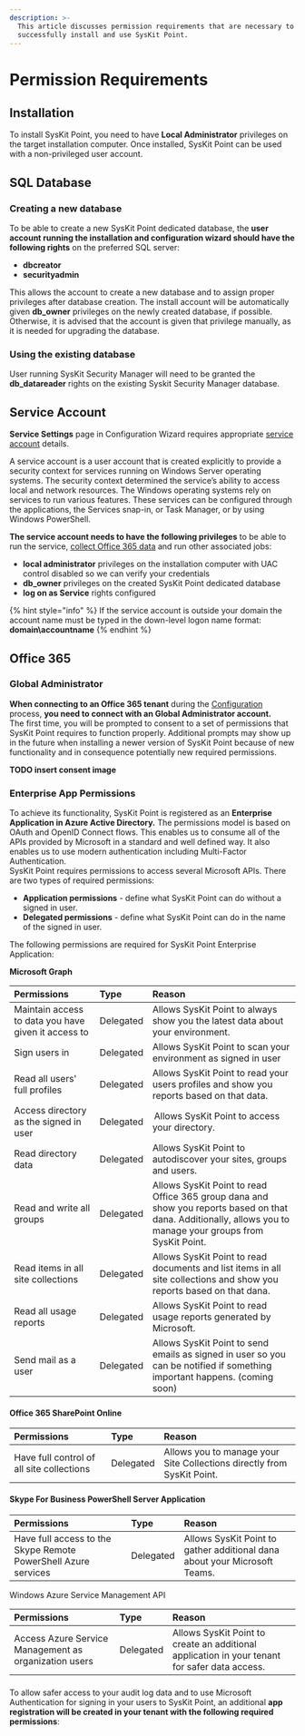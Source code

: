 ```yaml
---
description: >-
  This article discusses permission requirements that are necessary to
  successfully install and use SysKit Point.
---
```


# Permission Requirements

## Installation

To install SysKit Point, you need to have **Local Administrator** privileges on the target installation computer. Once installed, SysKit Point can be used with a non-privileged user account.

## SQL Database

### Creating a new database

To be able to create a new SysKit Point dedicated database, the **user account running the installation and configuration wizard should have the following rights** on the preferred SQL server:

* **dbcreator** 
* **securityadmin**

This allows the account to create a new database and to assign proper privileges after database creation. The install account will be automatically given **db\_owner** privileges on the newly created database, if possible. Otherwise, it is advised that the account is given that privilege manually, as it is needed for upgrading the database.

### Using the existing database

User running SysKit Security Manager will need to be granted the **db\_datareader** rights on the existing Syskit Security Manager database.

## Service Account

**Service Settings** page in Configuration Wizard requires appropriate [service account](https://docs.microsoft.com/en-us/windows/security/identity-protection/access-control/service-accounts) details.

A service account is a user account that is created explicitly to provide a security context for services running on Windows Server operating systems. The security context determined the service’s ability to access local and network resources. The Windows operating systems rely on services to run various features. These services can be configured through the applications, the Services snap-in, or Task Manager, or by using Windows PowerShell.

**The service account needs to have the following privileges** to be able to run the service, [collect Office 365 data](../how-to/collect-office-365-data.md) and run other associated jobs:

* **local administrator** privileges on the installation computer with UAC control disabled so we can verify your credentials
* **db\_owner** privileges on the created SysKit Point dedicated database
* **log on as Service** rights configured

{% hint style="info" %}
If the service account is outside your domain the account name must be typed in the down-level logon name format: **domain\accountname**
{% endhint %}

## Office 365

### Global Administrator

**When connecting to an Office 365 tenant** during the [Configuration](../installation-and-configuration/configure-syskit-point.md#connect-to-office-365) process, **you need to connect with an Global Administrator account.**   
The first time, you will be prompted to consent to a set of permissions that SysKit Point requires to function properly. Additional prompts may show up in the future when installing a newer version of SysKit Point because of new functionality and in consequence potentially new required permissions.

**TODO insert consent image**



### Enterprise App Permissions

To achieve its functionality, SysKit Point is registered as an **Enterprise Application in Azure Active Directory.** The permissions model is based on OAuth and OpenID Connect flows. This enables us to consume all of the APIs provided by Microsoft in a standard and well defined way. It also enables us to use modern authentication including Multi-Factor Authentication.  
SysKit Point requires permissions to access several Microsoft APIs. There are two types of required permissions:  

* **Application permissions** - define what SysKit Point can do without a signed in user.
* **Delegated permissions** - define what SysKit Point can do in the name of the signed in user.

The following permissions are required for SysKit Point Enterprise Application: 

**Microsoft Graph** 

| Permissions  | Type  | Reason  |
| :--- | :--- | :--- |
| Maintain access to data you have given it access to  | Delegated  | Allows SysKit Point to always show you the latest data about your environment.  |
| Sign users in  | Delegated  | Allows SysKit Point to scan your environment as signed in user  |
| Read all users' full profiles  | Delegated  | Allows SysKit Point to read your users profiles and show you reports based on that data.  |
| Access directory as the signed in user  | Delegated  |  Allows SysKit Point to access your directory.  |
| Read directory data  | Delegated  | Allows SysKit Point to autodiscover your sites, groups and users.  |
| Read and write all groups  | Delegated  | Allows SysKit Point to read Office 365 group dana and show you reports based on that dana. Additionally, allows you to manage your groups from SysKit Point.  |
| Read items in all site collections  | Delegated  | Allows SysKit Point to read documents and list items in all site collections and show you reports based on that dana.  |
| Read all usage reports  | Delegated  | Allows SysKit Point to read usage reports generated by Microsoft.  |
| Send mail as a user  | Delegated  | Allows SysKit Point to send emails as signed in user so you can be notified if something important happens. \(coming soon\)  |

#### Office 365 SharePoint Online 

| Permissions  | Type  | Reason  |
| :--- | :--- | :--- |
| Have full control of all site collections  | Delegated  | Allows you to manage your Site Collections directly from SysKit Point.  |

#### Skype For Business PowerShell Server Application 

| Permissions  | Type  | Reason  |
| :--- | :--- | :--- |
| Have full access to the Skype Remote PowerShell Azure services  | Delegated  | Allows SysKit Point to gather additional dana about your Microsoft Teams.  |

Windows Azure Service Management API 

| Permissions  | Type  | Reason  |
| :--- | :--- | :--- |
| Access Azure Service Management as organization users  | Delegated  | Allows SysKit Point to create an additional application in your tenant for safer data access.  |

### 

To allow safer access to your audit log data and to use Microsoft Authentication for signing in your users to SysKit Point, an additional **app registration will be created in your tenant with the following required permissions**:  
  



